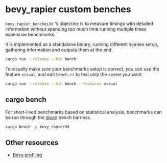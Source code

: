 # bevy_rapier custom benches

`bevy_rapier_benches3d` 's objective is to measure timings with detailed information
without spending too much time running multiple times expensive benchmarks.

It is implemented as a standalone binary, running different scenes setup, gathering information
and outputs them at the end.

```sh
cargo run --release --bin bench
```

To visually make sure your benchmarks setup is correct, you can use the feature `visual`,
and edit `bench.rs` to test only the scene you want.

```sh
cargo run --release --bin bench --features visual
```

## cargo bench

For short-lived benchmarks based on statistical analysis,
benchmarks can be run through the [divan](https://github.com/nvzqz/divan) bench harness.

```sh
cargo bench -p bevy_rapier3d
```

## Other resources

- [Bevy profiling](https://github.com/bevyengine/bevy/blob/main/docs/profiling.md)
